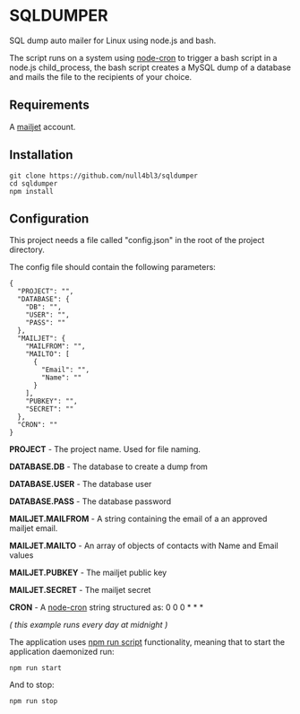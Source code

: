 # SQLDUMPER
SQL dump auto mailer for Linux using node.js and bash.

The script runs on a system using [node-cron](https://github.com/merencia/node-cron) to trigger a bash script in a node.js child_process, the bash script creates a MySQL dump of a database and mails the file to the recipients of your choice.

## Requirements
A [mailjet](https://www.mailjet.com/) account.

## Installation
```
git clone https://github.com/null4bl3/sqldumper
cd sqldumper
npm install
```

## Configuration
This project needs a file called "config.json" in the root of the project directory.

The config file should contain the following parameters:

```
{
  "PROJECT": "",
  "DATABASE": {
    "DB": "",
    "USER": "",
    "PASS": ""
  },
  "MAILJET": {
    "MAILFROM": "",
    "MAILTO": [
      {
        "Email": "",
        "Name": ""
      }
    ],
    "PUBKEY": "",
    "SECRET": ""
  },
  "CRON": ""
}
```

**PROJECT** - The project name. Used for file naming.

**DATABASE.DB** - The database to create a dump from

**DATABASE.USER** - The database user

**DATABASE.PASS** - The database password

**MAILJET.MAILFROM** - A string containing the email of a an approved mailjet email.

**MAILJET.MAILTO** - An array of objects of contacts with Name and Email values

**MAILJET.PUBKEY** - The mailjet public key

**MAILJET.SECRET** - The mailjet secret

**CRON** - A [node-cron](https://github.com/merencia/node-cron) string structured as: 0 0 0 * * *

*( this example runs every day at midnight )*

The application uses [npm run script](https://docs.npmjs.com/cli/run-script) functionality, meaning that to start the application daemonized run:

 ```
npm run start
 ```
And to stop:


 ```
npm run stop
 ```
